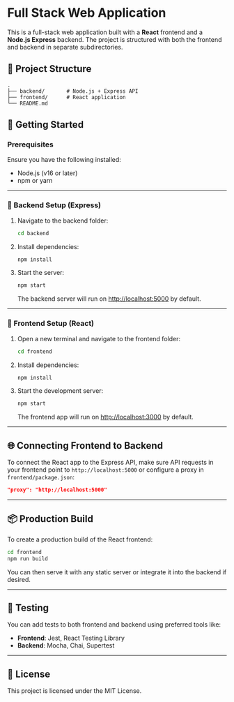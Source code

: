 # Full Stack Web Application

This is a full-stack web application built with a **React** frontend and a **Node.js Express** backend. The project is structured with both the frontend and backend in separate subdirectories.

## 📁 Project Structure

```
.
├── backend/       # Node.js + Express API
├── frontend/      # React application
└── README.md
```

## 🚀 Getting Started

### Prerequisites

Ensure you have the following installed:

- Node.js (v16 or later)
- npm or yarn

---

### 🔧 Backend Setup (Express)

1. Navigate to the backend folder:

   ```bash
   cd backend
   ```

2. Install dependencies:

   ```bash
   npm install
   ```

3. Start the server:

   ```bash
   npm start
   ```

   The backend server will run on [http://localhost:5000](http://localhost:5000) by default.

---

### 🎨 Frontend Setup (React)

1. Open a new terminal and navigate to the frontend folder:

   ```bash
   cd frontend
   ```

2. Install dependencies:

   ```bash
   npm install
   ```

3. Start the development server:

   ```bash
   npm start
   ```

   The frontend app will run on [http://localhost:3000](http://localhost:3000) by default.

---

## 🌐 Connecting Frontend to Backend

To connect the React app to the Express API, make sure API requests in your frontend point to `http://localhost:5000` or configure a proxy in `frontend/package.json`:

```json
"proxy": "http://localhost:5000"
```

---

## 📦 Production Build

To create a production build of the React frontend:

```bash
cd frontend
npm run build
```

You can then serve it with any static server or integrate it into the backend if desired.

---

## 🧪 Testing

You can add tests to both frontend and backend using preferred tools like:

- **Frontend**: Jest, React Testing Library
- **Backend**: Mocha, Chai, Supertest

---

## 📄 License

This project is licensed under the MIT License.
